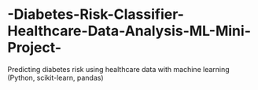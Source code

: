 # -Diabetes-Risk-Classifier-Healthcare-Data-Analysis-ML-Mini-Project-
Predicting diabetes risk using healthcare data with machine learning (Python, scikit-learn, pandas)
